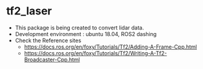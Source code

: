 # tf2_laser

+ This package is being created to convert lidar data.
+ Development environment : ubuntu 18.04, ROS2 dashing
+ Check the Reference sites
  + https://docs.ros.org/en/foxy/Tutorials/Tf2/Adding-A-Frame-Cpp.html
  + https://docs.ros.org/en/foxy/Tutorials/Tf2/Writing-A-Tf2-Broadcaster-Cpp.html
